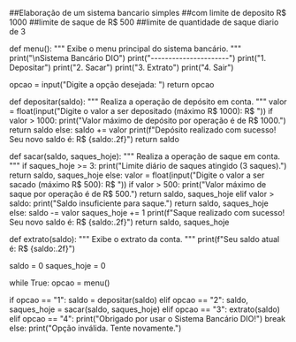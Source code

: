 ##Elaboração de um sistema bancario simples
##com limite de deposito R$ 1000
##limite de saque de R$ 500
##limite de quantidade de saque diario de 3

def menu():
  """
  Exibe o menu principal do sistema bancário.
  """
  print("\nSistema Bancário DIO")
  print("----------------------")
  print("1. Depositar")
  print("2. Sacar")
  print("3. Extrato")
  print("4. Sair")

  opcao = input("Digite a opção desejada: ")
  return opcao

def depositar(saldo):
  """
  Realiza a operação de depósito em conta.
  """
  valor = float(input("Digite o valor a ser depositado (máximo R$ 1000): R$ "))
  if valor > 1000:
    print("Valor máximo de depósito por operação é de R$ 1000.")
    return saldo
  else:
    saldo += valor
    print(f"Depósito realizado com sucesso! Seu novo saldo é: R$ {saldo:.2f}")
    return saldo

def sacar(saldo, saques_hoje):
  """
  Realiza a operação de saque em conta.
  """
  if saques_hoje >= 3:
    print("Limite diário de saques atingido (3 saques).")
    return saldo, saques_hoje
  else:
    valor = float(input("Digite o valor a ser sacado (máximo R$ 500): R$ "))
    if valor > 500:
      print("Valor máximo de saque por operação é de R$ 500.")
      return saldo, saques_hoje
    elif valor > saldo:
      print("Saldo insuficiente para saque.")
      return saldo, saques_hoje
    else:
      saldo -= valor
      saques_hoje += 1
      print(f"Saque realizado com sucesso! Seu novo saldo é: R$ {saldo:.2f}")
      return saldo, saques_hoje

def extrato(saldo):
  """
  Exibe o extrato da conta.
  """
  print(f"Seu saldo atual é: R$ {saldo:.2f}")

saldo = 0
saques_hoje = 0

while True:
  opcao = menu()

  if opcao == "1":
    saldo = depositar(saldo)
  elif opcao == "2":
    saldo, saques_hoje = sacar(saldo, saques_hoje)
  elif opcao == "3":
    extrato(saldo)
  elif opcao == "4":
    print("Obrigado por usar o Sistema Bancário DIO!")
    break
  else:
   print("Opção inválida. Tente novamente.")
